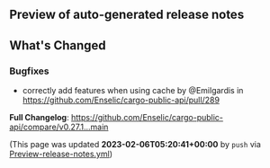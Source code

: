## Preview of auto-generated release notes
<!-- Release notes generated using configuration in .github/release.yml at main -->

## What's Changed
### Bugfixes
* correctly add features when using cache by @Emilgardis in https://github.com/Enselic/cargo-public-api/pull/289


**Full Changelog**: https://github.com/Enselic/cargo-public-api/compare/v0.27.1...main


(This page was updated **2023-02-06T05:20:41+00:00** by `push` via [Preview-release-notes.yml](https://github.com/Enselic/cargo-public-api/actions/runs/4100643348))
